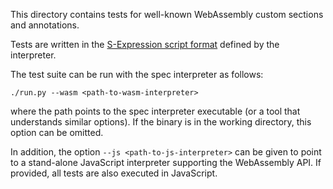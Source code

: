 This directory contains tests for well-known WebAssembly custom sections and annotations.

Tests are written in the [S-Expression script format](https://github.com/WebAssembly/spec/blob/main/interpreter/README.md#s-expression-syntax) defined by the interpreter.

The test suite can be run with the spec interpreter as follows:
```
./run.py --wasm <path-to-wasm-interpreter>
```
where the path points to the spec interpreter executable (or a tool that understands similar options). If the binary is in the working directory, this option can be omitted.

In addition, the option `--js <path-to-js-interpreter>` can be given to point to a stand-alone JavaScript interpreter supporting the WebAssembly API. If provided, all tests are also executed in JavaScript.
